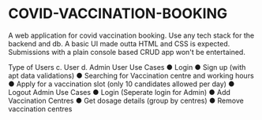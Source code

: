 # COVID-VACCINATION-BOOKING
A web application for covid vaccination booking. Use any tech stack for the backend and db. A basic UI made outta HTML and CSS is expected. Submissions with a  plain console based CRUD app won't be entertained.

Type of Users
c.	User
d.	Admin
		User Use Cases
●	Login
●	Sign up (with apt data validations)
●	Searching for Vaccination centre and working hours
●	Apply for a vaccination slot (only 10 candidates allowed per day)
●	Logout
		Admin Use Cases
●	Login (Seperate login for Admin)
●	Add Vaccination Centres
●	Get dosage details (group by centres)
●	Remove vaccination centres

